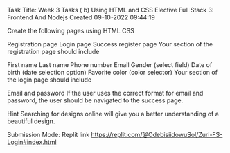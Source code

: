 Task Title: Week 3 Tasks ( b) Using HTML and CSS
Elective
Full Stack 3: Frontend And Nodejs
Created 09-10-2022 09:44:19

Create the following pages using HTML CSS

Registration page
Login page
Success register page
Your section of the registration page should include

First name
Last name
Phone number
Email
Gender (select field)
Date of birth (date selection option)
Favorite color (color selector)
Your section of the login page should include

Email and
password
If the user uses the correct format for email and password, the user should be navigated to the success page.

Hint Searching for designs online will give you a better understanding of a beautiful design.



Submission Mode: Replit link
https://replit.com/@OdebisiidowuSol/Zuri-FS-Login#index.html
